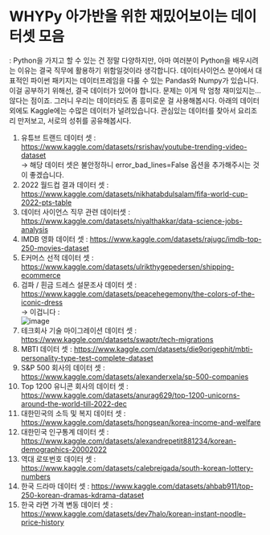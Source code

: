 # WHYPy 아가반을 위한 재밌어보이는 데이터셋 모음

: Python을 가지고 할 수 있는 건 정말 다양하지만, 아마 여러분이 Python을 배우시려는 이유는 결국 직무에 활용하기 위함일것이라 생각합니다. 데이터사이언스 분야에서 대표적인 파이썬 패키지는 데이터프레임을 다룰 수 있는 Pandas와 Numpy가 있습니다. 이걸 공부하기 위해선, 결국 데이터가 있어야 합니다. 문제는 이게 막 엄청 재미있지는...않다는 점이죠. 그러니 우리는 데이터라도 좀 흥미로운 걸 사용해봅시다. 아래의 데이터 외에도 Kaggle에는 수많은 데이터가 널려있습니다. 관심있는 데이터를 찾아서 요리조리 만저보고, 서로의 성취를 공유해봅시다. 

1. 유튜브 트랜드 데이터 셋 : https://www.kaggle.com/datasets/rsrishav/youtube-trending-video-dataset \
    -> 해당 데이터 셋은 불안정하니 error_bad_lines=False 옵션을 추가해주시는 것이 좋겠습니다.
2. 2022 월드컵 결과 데이터 셋 : https://www.kaggle.com/datasets/nikhatabdulsalam/fifa-world-cup-2022-pts-table
3. 데이터 사이언스 직무 관련 데이터셋 : https://www.kaggle.com/datasets/niyalthakkar/data-science-jobs-analysis
4. IMDB 영화 데이터 셋 : https://www.kaggle.com/datasets/rajugc/imdb-top-250-movies-dataset
5. E커머스 선적 데이터 셋 : https://www.kaggle.com/datasets/ulrikthygepedersen/shipping-ecommerce
6. 검파 / 흰금 드레스 설문조사 데이터 셋 : https://www.kaggle.com/datasets/peacehegemony/the-colors-of-the-iconic-dress \
    -> 이겁니다 : \
    ![image](https://user-images.githubusercontent.com/56110860/218379257-df4afef5-7ace-4257-b423-4ab1d20ee5d2.png) 
7. 테크회사 기술 마이그레이션 데이터 셋 : https://www.kaggle.com/datasets/swaptr/tech-migrations
8. MBTI 데이터 셋 : https://www.kaggle.com/datasets/die9origephit/mbti-personality-type-test-complete-dataset
9. S&P 500 회사의 데이터 셋 : https://www.kaggle.com/datasets/alexanderxela/sp-500-companies
10. Top 1200 유니콘 회사의 데이터 셋 : https://www.kaggle.com/datasets/anurag629/top-1200-unicorns-around-the-world-till-2022-dec
11. 대한민국의 소득 및 복지 데이터 셋 : https://www.kaggle.com/datasets/hongsean/korea-income-and-welfare
12. 대한민국 인구통계 데이터 셋 : https://www.kaggle.com/datasets/alexandrepetit881234/korean-demographics-20002022
13. 역대 로또번호 데이터 셋 : https://www.kaggle.com/datasets/calebreigada/south-korean-lottery-numbers
14. 한국 드라마 데이터 셋 : https://www.kaggle.com/datasets/ahbab911/top-250-korean-dramas-kdrama-dataset
15. 한국 라면 가격 변동 데이터 셋 : https://www.kaggle.com/datasets/dev7halo/korean-instant-noodle-price-history
